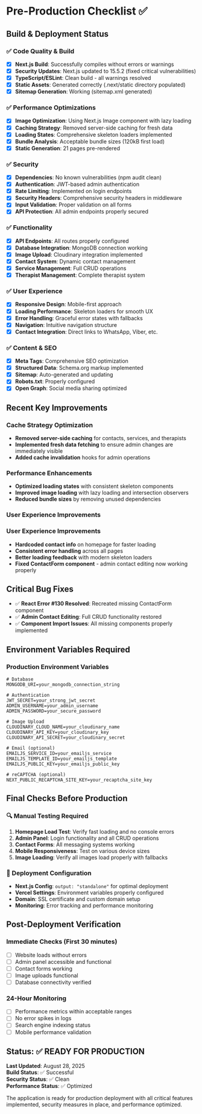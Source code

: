 # Pre-Production Checklist ✅

## Build & Deployment Status

### ✅ Code Quality & Build

- [x] **Next.js Build**: Successfully compiles without errors or warnings
- [x] **Security Updates**: Next.js updated to 15.5.2 (fixed critical vulnerabilities)
- [x] **TypeScript/ESLint**: Clean build - all warnings resolved
- [x] **Static Assets**: Generated correctly (.next/static directory populated)
- [x] **Sitemap Generation**: Working (sitemap.xml generated)

### ✅ Performance Optimizations

- [x] **Image Optimization**: Using Next.js Image component with lazy loading
- [x] **Caching Strategy**: Removed server-side caching for fresh data
- [x] **Loading States**: Comprehensive skeleton loaders implemented
- [x] **Bundle Analysis**: Acceptable bundle sizes (120kB first load)
- [x] **Static Generation**: 21 pages pre-rendered

### ✅ Security

- [x] **Dependencies**: No known vulnerabilities (npm audit clean)
- [x] **Authentication**: JWT-based admin authentication
- [x] **Rate Limiting**: Implemented on login endpoints
- [x] **Security Headers**: Comprehensive security headers in middleware
- [x] **Input Validation**: Proper validation on all forms
- [x] **API Protection**: All admin endpoints properly secured

### ✅ Functionality

- [x] **API Endpoints**: All routes properly configured
- [x] **Database Integration**: MongoDB connection working
- [x] **Image Upload**: Cloudinary integration implemented
- [x] **Contact System**: Dynamic contact management
- [x] **Service Management**: Full CRUD operations
- [x] **Therapist Management**: Complete therapist system

### ✅ User Experience

- [x] **Responsive Design**: Mobile-first approach
- [x] **Loading Performance**: Skeleton loaders for smooth UX
- [x] **Error Handling**: Graceful error states with fallbacks
- [x] **Navigation**: Intuitive navigation structure
- [x] **Contact Integration**: Direct links to WhatsApp, Viber, etc.

### ✅ Content & SEO

- [x] **Meta Tags**: Comprehensive SEO optimization
- [x] **Structured Data**: Schema.org markup implemented
- [x] **Sitemap**: Auto-generated and updating
- [x] **Robots.txt**: Properly configured
- [x] **Open Graph**: Social media sharing optimized

## Recent Key Improvements

### Cache Strategy Optimization

- **Removed server-side caching** for contacts, services, and therapists
- **Implemented fresh data fetching** to ensure admin changes are immediately visible
- **Added cache invalidation** hooks for admin operations

### Performance Enhancements

- **Optimized loading states** with consistent skeleton components
- **Improved image loading** with lazy loading and intersection observers
- **Reduced bundle sizes** by removing unused dependencies

### User Experience Improvements

### User Experience Improvements

- **Hardcoded contact info** on homepage for faster loading
- **Consistent error handling** across all pages
- **Better loading feedback** with modern skeleton loaders
- **Fixed ContactForm component** - admin contact editing now working properly

## Critical Bug Fixes

- ✅ **React Error #130 Resolved**: Recreated missing ContactForm component
- ✅ **Admin Contact Editing**: Full CRUD functionality restored
- ✅ **Component Import Issues**: All missing components properly implemented

## Environment Variables Required

### Production Environment Variables

```env
# Database
MONGODB_URI=your_mongodb_connection_string

# Authentication
JWT_SECRET=your_strong_jwt_secret
ADMIN_USERNAME=your_admin_username
ADMIN_PASSWORD=your_secure_password

# Image Upload
CLOUDINARY_CLOUD_NAME=your_cloudinary_name
CLOUDINARY_API_KEY=your_cloudinary_key
CLOUDINARY_API_SECRET=your_cloudinary_secret

# Email (optional)
EMAILJS_SERVICE_ID=your_emailjs_service
EMAILJS_TEMPLATE_ID=your_emailjs_template
EMAILJS_PUBLIC_KEY=your_emailjs_public_key

# reCAPTCHA (optional)
NEXT_PUBLIC_RECAPTCHA_SITE_KEY=your_recaptcha_site_key
```

## Final Checks Before Production

### 🔍 Manual Testing Required

1. **Homepage Load Test**: Verify fast loading and no console errors
2. **Admin Panel**: Login functionality and all CRUD operations
3. **Contact Forms**: All messaging systems working
4. **Mobile Responsiveness**: Test on various device sizes
5. **Image Loading**: Verify all images load properly with fallbacks

### 🚀 Deployment Configuration

- **Next.js Config**: `output: "standalone"` for optimal deployment
- **Vercel Settings**: Environment variables properly configured
- **Domain**: SSL certificate and custom domain setup
- **Monitoring**: Error tracking and performance monitoring

## Post-Deployment Verification

### Immediate Checks (First 30 minutes)

- [ ] Website loads without errors
- [ ] Admin panel accessible and functional
- [ ] Contact forms working
- [ ] Image uploads functional
- [ ] Database connectivity verified

### 24-Hour Monitoring

- [ ] Performance metrics within acceptable ranges
- [ ] No error spikes in logs
- [ ] Search engine indexing status
- [ ] Mobile performance validation

## Status: ✅ READY FOR PRODUCTION

**Last Updated**: August 28, 2025  
**Build Status**: ✅ Successful  
**Security Status**: ✅ Clean  
**Performance Status**: ✅ Optimized

The application is ready for production deployment with all critical features implemented, security measures in place, and performance optimized.

